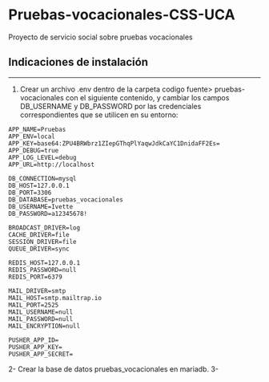 # Pruebas-vocacionales-CSS-UCA
Proyecto de servicio social sobre pruebas vocacionales
## Indicaciones de instalación
 
***
1. Crear un archivo .env dentro de la carpeta codigo fuente> pruebas-vocacionales con el siguiente contenido, y cambiar los campos DB_USERNAME y DB_PASSWORD por las credenciales correspondientes que se utilicen en su entorno:
```
APP_NAME=Pruebas
APP_ENV=local
APP_KEY=base64:ZPU4BRWbrz1ZIepGThqPlYaqwJdkCaYC1DnidaFF2Es=
APP_DEBUG=true
APP_LOG_LEVEL=debug
APP_URL=http://localhost

DB_CONNECTION=mysql
DB_HOST=127.0.0.1
DB_PORT=3306
DB_DATABASE=pruebas_vocacionales
DB_USERNAME=Ivette
DB_PASSWORD=a12345678!

BROADCAST_DRIVER=log
CACHE_DRIVER=file
SESSION_DRIVER=file
QUEUE_DRIVER=sync

REDIS_HOST=127.0.0.1
REDIS_PASSWORD=null
REDIS_PORT=6379

MAIL_DRIVER=smtp
MAIL_HOST=smtp.mailtrap.io
MAIL_PORT=2525
MAIL_USERNAME=null
MAIL_PASSWORD=null
MAIL_ENCRYPTION=null

PUSHER_APP_ID=
PUSHER_APP_KEY=
PUSHER_APP_SECRET=
```
2- Crear la base de datos pruebas_vocacionales en mariadb.
3-
